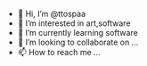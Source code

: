 - 👋 Hi, I’m @ttospaa
- 👀 I’m interested in art,software
- 🌱 I’m currently learning software
- 💞️ I’m looking to collaborate on ...
- 📫 How to reach me ...

<!---
ttospaa/ttospaa is a ✨ special ✨ repository because its `README.md` (this file) appears on your GitHub profile.
You can click the Preview link to take a look at your changes.
--->
